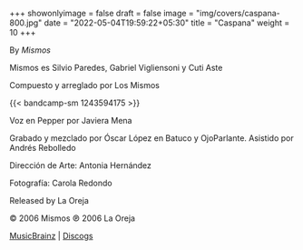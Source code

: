 +++
showonlyimage = false
draft = false
image = "img/covers/caspana-800.jpg"
date = "2022-05-04T19:59:22+05:30"
title = "Caspana"
weight = 10
+++

By _Mismos_

<!--more-->

Mismos es Silvio Paredes, Gabriel Vigliensoni y Cuti Aste

Compuesto y arreglado por Los Mismos

{{< bandcamp-sm 1243594175 >}}

Voz en Pepper por Javiera Mena

Grabado y mezclado por Óscar López en Batuco y OjoParlante. Asistido por Andrés Rebolledo

Dirección de Arte: Antonia Hernández

Fotografía: Carola Redondo

Released by La Oreja

© 2006 Mismos ℗ 2006 La Oreja

[MusicBrainz](https://musicbrainz.org/release-group/81b0bd83-44ca-43a4-8f8c-8fd145b97224) | [Discogs](https://www.discogs.com/Mismos-Caspana/release/4434719)
